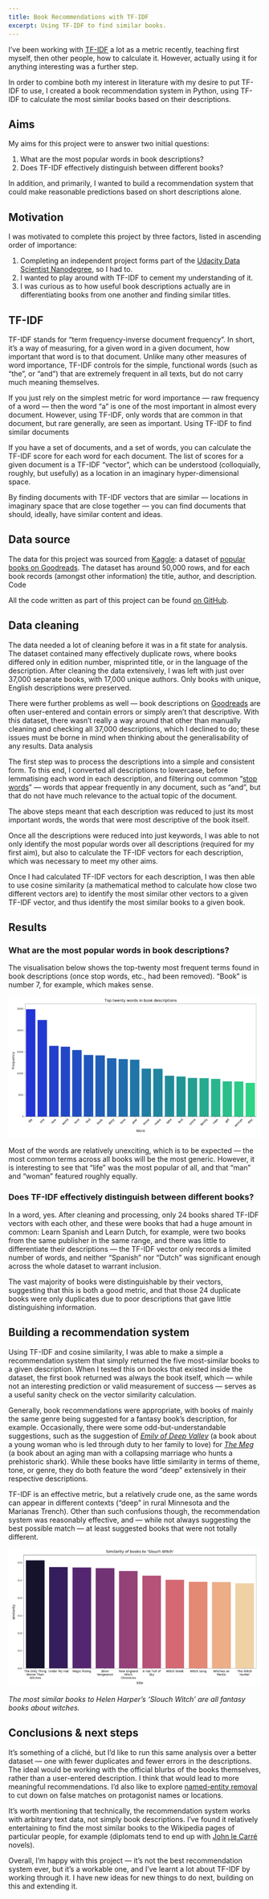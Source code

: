 ```yaml
---
title: Book Recommendations with TF-IDF
excerpt: Using TF-IDF to find similar books.
---
```


I’ve been working with [TF-IDF](https://en.wikipedia.org/wiki/Tf%E2%80%93idf) a lot as a metric recently, teaching first myself, then other people, how to calculate it. However, actually using it for anything interesting was a further step.

In order to combine both my interest in literature with my desire to put TF-IDF to use, I created a book recommendation system in Python, using TF-IDF to calculate the most similar books based on their descriptions.

## Aims

My aims for this project were to answer two initial questions:

1. What are the most popular words in book descriptions?
2. Does TF-IDF effectively distinguish between different books?

In addition, and primarily, I wanted to build a recommendation system that could make reasonable predictions based on short descriptions alone.

## Motivation

I was motivated to complete this project by three factors, listed in ascending order of importance:

1. Completing an independent project forms part of the [Udacity Data Scientist Nanodegree](https://www.udacity.com/course/data-scientist-nanodegree--nd025), so I had to.
2. I wanted to play around with TF-IDF to cement my understanding of it.
3. I was curious as to how useful book descriptions actually are in differentiating books from one another and finding similar titles.

## TF-IDF

TF-IDF stands for “term frequency-inverse document frequency”. In short, it’s a way of measuring, for a given word in a given document, how important that word is to that document. Unlike many other measures of word importance, TF-IDF controls for the simple, functional words (such as “the”, or “and”) that are extremely frequent in all texts, but do not carry much meaning themselves.

If you just rely on the simplest metric for word importance — raw frequency of a word — then the word “a” is one of the most important in almost every document. However, using TF-IDF, only words that are common in that document, but rare generally, are seen as important.
Using TF-IDF to find similar documents

If you have a set of documents, and a set of words, you can calculate the TF-IDF score for each word for each document. The list of scores for a given document is a TF-IDF “vector”, which can be understood (colloquially, roughly, but usefully) as a location in an imaginary hyper-dimensional space.

By finding documents with TF-IDF vectors that are similar — locations in imaginary space that are close together — you can find documents that should, ideally, have similar content and ideas.

## Data source

The data for this project was sourced from [Kaggle](https://kaggle.com/): a dataset of [popular books on Goodreads](https://www.kaggle.com/meetnaren/goodreads-best-books). The dataset has around 50,000 rows, and for each book records (amongst other information) the title, author, and description.
Code

All the code written as part of this project can be found [on GitHub](https://github.com/Peritract/data-projects/tree/master/tfidf-book-recommender).

## Data cleaning

The data needed a lot of cleaning before it was in a fit state for analysis. The dataset contained many effectively duplicate rows, where books differed only in edition number, misprinted title, or in the language of the description. After cleaning the data extensively, I was left with just over 37,000 separate books, with 17,000 unique authors. Only books with unique, English descriptions were preserved.

There were further problems as well — book descriptions on [Goodreads](https://www.goodreads.com/) are often user-entered and contain errors or simply aren’t that descriptive. With this dataset, there wasn’t really a way around that other than manually cleaning and checking all 37,000 descriptions, which I declined to do; these issues must be borne in mind when thinking about the generalisability of any results.
Data analysis

The first step was to process the descriptions into a simple and consistent form. To this end, I converted all descriptions to lowercase, before lemmatising each word in each description, and filtering out common “[stop words](https://en.wikipedia.org/wiki/Stop_words)” — words that appear frequently in any document, such as “and”, but that do not have much relevance to the actual topic of the document.

The above steps meant that each description was reduced to just its most important words, the words that were most descriptive of the book itself.

Once all the descriptions were reduced into just keywords, I was able to not only identify the most popular words over all descriptions (required for my first aim), but also to calculate the TF-IDF vectors for each description, which was necessary to meet my other aims.

Once I had calculated TF-IDF vectors for each description, I was then able to use cosine similarity (a mathematical method to calculate how close two different vectors are) to identify the most similar other vectors to a given TF-IDF vector, and thus identify the most similar books to a given book.

## Results

### What are the most popular words in book descriptions?

The visualisation below shows the top-twenty most frequent terms found in book descriptions (once stop words, etc., had been removed). “Book” is number 7, for example, which makes sense.

![Top twenty most-frequent terms in book descriptions](/assets/images/top_20_book_descriptions.png)

Most of the words are relatively unexciting, which is to be expected — the most common terms across all books will be the most generic. However, it is interesting to see that “life” was the most popular of all, and that “man” and “woman” featured roughly equally.

### Does TF-IDF effectively distinguish between different books?

In a word, yes. After cleaning and processing, only 24 books shared TF-IDF vectors with each other, and these were books that had a huge amount in common: Learn Spanish and Learn Dutch, for example, were two books from the same publisher in the same range, and there was little to differentiate their descriptions — the TF-IDF vector only records a limited number of words, and neither “Spanish” nor “Dutch” was significant enough across the whole dataset to warrant inclusion.

The vast majority of books were distinguishable by their vectors, suggesting that this is both a good metric, and that those 24 duplicate books were only duplicates due to poor descriptions that gave little distinguishing information.

## Building a recommendation system

Using TF-IDF and cosine similarity, I was able to make a simple a recommendation system that simply returned the five most-similar books to a given description. When I tested this on books that existed inside the dataset, the first book returned was always the book itself, which — while not an interesting prediction or valid measurement of success — serves as a useful sanity check on the vector similarity calculation.

Generally, book recommendations were appropriate, with books of mainly the same genre being suggested for a fantasy book’s description, for example. Occasionally, there were some odd-but-understandable suggestions, such as the suggestion of *[Emily of Deep Valley](https://www.amazon.com/Emily-Deep-Valley-Book/dp/0062003305)* (a book about a young woman who is led through duty to her family to love) for *[The Meg](https://www.amazon.com/Meg-Steve-Alten/dp/1943957088)* (a book about an aging man with a collapsing marriage who hunts a prehistoric shark). While these books have little similarity in terms of theme, tone, or genre, they do both feature the word “deep” extensively in their respective descriptions.

TF-IDF is an effective metric, but a relatively crude one, as the same words can appear in different contexts (“deep” in rural Minnesota and the Marianas Trench). Other than such confusions though, the recommendation system was reasonably effective, and — while not always suggesting the best possible match — at least suggested books that were not totally different.

![Most similar books to Slouch Witch](/assets/images/slouch_witch_similarities.png)

*The most similar books to Helen Harper’s ‘Slouch Witch’ are all fantasy books about witches.*

## Conclusions & next steps

It’s something of a cliché, but I’d like to run this same analysis over a better dataset — one with fewer duplicates and fewer errors in the descriptions. The ideal would be working with the official blurbs of the books themselves, rather than a user-entered description. I think that would lead to more meaningful recommendations. I’d also like to explore [named-entity removal](https://en.wikipedia.org/wiki/Named-entity_recognition) to cut down on false matches on protagonist names or locations.

It’s worth mentioning that technically, the recommendation system works with arbitrary text data, not simply book descriptions. I’ve found it relatively entertaining to find the most similar books to the Wikipedia pages of particular people, for example (diplomats tend to end up with [John le Carré](https://en.wikipedia.org/wiki/John_le_Carr%C3%A9) novels).

Overall, I’m happy with this project — it’s not the best recommendation system ever, but it’s a workable one, and I’ve learnt a lot about TF-IDF by working through it. I have new ideas for new things to do next, building on this and extending it.